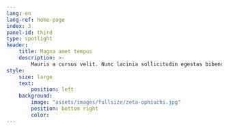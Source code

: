 ```yaml
---
lang: en
lang-ref: home-page
index: 3
panel-id: third
type: spotlight
header:
    title: Magna amet tempus
    description: >-
        Mauris a cursus velit. Nunc lacinia sollicitudin egestas bibendum, magna dui bibendum ex, sagittis commodo enim risus sed magna nulla. Vestibulum ut consequat velit. Curabitur vitae libero lorem. Quisque iaculis porttitor blandit. Nullam quis sagittis maximus. Sed vel nibh libero. Mauris et lorem pharetra massa lorem turpis congue pulvinar.
style:
    size: large
    text:
        position: left
    background:
        image: "assets/images/fullsize/zeta-ophiuchi.jpg"
        position: bottom right
        color:
---
```

